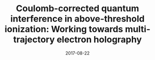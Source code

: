 ---
title: "Coulomb-corrected quantum interference in above-threshold ionization: Working towards multi-trajectory electron holography"
collection: publications
permalink: " /publication/2017-08-22-Coulomb-corrected quantum interference in above-threshold ionization: Working towards multi-trajectory electron holography"
date: 2017-08-22
venue: 'Phys. Rev. A'
paperurl: 'https://journals.aps.org/pra/abstract/10.1103/PhysRevA.96.023420'
citation: 'A. S. Maxwell, A. Al-Jawahiry, T. Das and C. Figueria de Morisson Faria. Phys. Rev. A 96, 023420 (2017)'
---